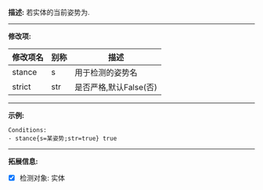 **描述:** 若实体的当前姿势为.

---

**修改项:**

| 修改项名  | 别称           | 描述                      |
| --------- | -------------- | ------------------------- |
| stance| s | 用于检测的姿势名 |
| strict| str | 是否严格,默认False(否) |

---

**示例:**

```
Conditions:
- stance{s=某姿势;str=true} true
```

---

**拓展信息:**

- [x] 检测对象: 实体